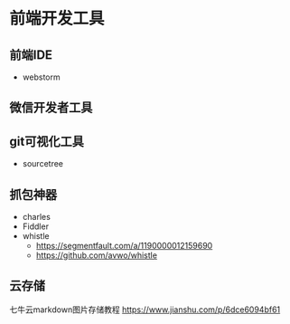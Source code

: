 # 前端开发工具

## 前端IDE
* webstorm

## 微信开发者工具

## git可视化工具
* sourcetree

## 抓包神器
* charles
* Fiddler
* whistle  
    * https://segmentfault.com/a/1190000012159690
    * https://github.com/avwo/whistle

## 云存储
七牛云markdown图片存储教程 https://www.jianshu.com/p/6dce6094bf61